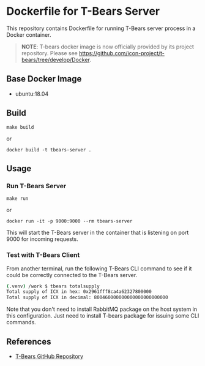 # Dockerfile for T-Bears Server

This repository contains Dockerfile for running T-Bears server process in a Docker container.

> **NOTE**: T-bears docker image is now officially provided by its project repository.
> Please see https://github.com/icon-project/t-bears/tree/develop/Docker.

## Base Docker Image

* ubuntu:18.04

## Build

```
make build
```

or

```
docker build -t tbears-server .
```

## Usage

### Run T-Bears Server

```
make run
```

or

```
docker run -it -p 9000:9000 --rm tbears-server
```

This will start the T-Bears server in the container that is listening on port 9000 for incoming requests.

### Test with T-Bears Client

From another terminal, run the following T-Bears CLI command to see if it could be correctly connected to the T-Bears server.

```bash
(.venv) /work $ tbears totalsupply
Total supply of ICX in hex: 0x2961fff8ca4a62327800000
Total supply of ICX in decimal: 800460000000000000000000000
```

Note that you don't need to install RabbitMQ package on the host system in this configuration. Just need to install T-bears package for issuing some CLI commands.

## References

* [T-Bears GitHub Repository](https://github.com/icon-project/t-bears)
